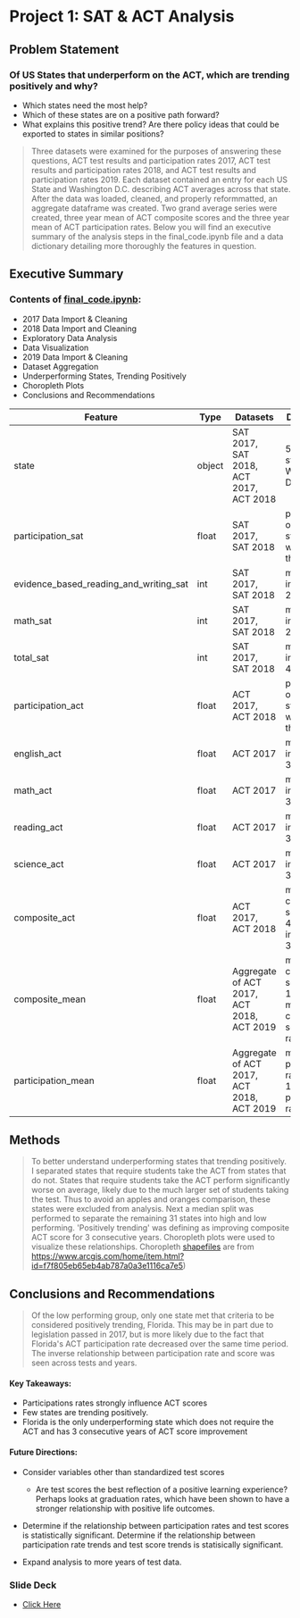 # Project 1: SAT & ACT Analysis

## Problem Statement

### Of US States that underperform on the ACT, which are trending positively and why?
* Which states need the most help?
* Which of these states are on a positive path forward?
* What explains this positive trend? Are there policy ideas that could be exported to states in similar positions?

> Three datasets were examined for the purposes of answering these questions, ACT test results and participation rates 2017, ACT test results and participation rates 2018, and ACT test results and participation rates 2019. Each dataset contained an entry for each US State and Washington D.C. describing ACT averages across that state. After the data was loaded, cleaned, and properly reformmatted, an aggregate dataframe was created. Two grand average series were created, three year mean of ACT composite scores and the three year mean of ACT participation rates. Below you will find an executive summary of the analysis steps in the final_code.ipynb file and a data dictionary detailing more thoroughly the features in question.

## Executive Summary

### Contents of [final_code.ipynb](final_code.ipynb):
- 2017 Data Import & Cleaning
- 2018 Data Import and Cleaning
- Exploratory Data Analysis
- Data Visualization
- 2019 Data Import & Cleaning
- Dataset Aggregation
- Underperforming States, Trending Positively
- Choropleth Plots
- Conclusions and Recommendations

|Feature|Type|Datasets|Description|
|---|---|---|---|
|state|object|SAT 2017, SAT 2018, ACT 2017, ACT 2018|50 US states plus Washington D.C.| 
|participation_sat|float|SAT 2017, SAT 2018|percentage of eligible students who took the sat| 
|evidence_based_reading_and_writing_sat|int|SAT 2017, SAT 2018|mean score in range 200-800| 
|math_sat|int|SAT 2017, SAT 2018|mean score in range 200-800|
|total_sat|int|SAT 2017, SAT 2018|mean score in range 400-1600| 
|participation_act|float|ACT 2017, ACT 2018|percentage of eligible students who took the sat| 
|english_act|float|ACT 2017|mean score in range 0-36| 
|math_act|float|ACT 2017|mean score in range 0-36| 
|reading_act|float|ACT 2017|mean score in range 0-36| 
|science_act|float|ACT 2017|mean score in range 0-36| 
|composite_act|float|ACT 2017, ACT 2018|mean composite score of all 4 sections in range 0-36| 
|composite_mean|float|Aggregate of ACT 2017, ACT 2018, ACT 2019|mean composite score of 17, 18, 19 mean composite scores in range 0-36| 
|participation_mean|float|Aggregate of ACT 2017, ACT 2018, ACT 2019|mean participation rate of 17, 18, 19 participation rates|

## Methods

> To better understand underperforming states that trending positively. I separated states that require students take the ACT from states that do not. States that require students take the ACT perform significantly worse on average, likely due to the much larger set of students taking the test. Thus to avoid an apples and oranges comparison, these states were excluded from analysis. Next a median split was performed to separate the remaining 31 states into high and low performing. 'Positively trending' was defining as improving composite ACT score for 3 consecutive years. Choropleth plots were used to visualize these relationships. Choropleth [shapefiles](data/usa_shapefiles) are from https://www.arcgis.com/home/item.html?id=f7f805eb65eb4ab787a0a3e1116ca7e5)

## Conclusions and Recommendations

> Of the low performing group, only one state met that criteria to be considered positively trending, Florida. This may be in part due to legislation passed in 2017, but is more likely due to the fact that Florida's ACT participation rate decreased over the same time period. The inverse relationship between participation rate and score was seen across tests and years.

#### Key Takeaways:
* Participations rates strongly influence ACT scores
* Few states are trending positively.
* Florida is the only underperforming state which does not require the ACT and has 3 consecutive years of ACT score improvement

#### Future Directions:
* Consider variables other than standardized test scores
    * Are test scores the best reflection of a positive learning experience? Perhaps looks at graduation rates, which have been shown to have a stronger relationship with positive life outcomes.

* Determine if the relationship between participation rates and test scores is statistically significant. Determine if the relationship between participation rate trends and test score trends is statisically significant.
* Expand analysis to more years of test data.

### Slide Deck
- [Click Here](slides/Standardized_Testing_Trends.pptx)
